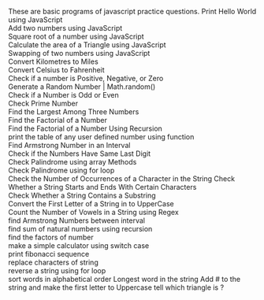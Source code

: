 These are basic programs of javascript practice questions. 
        Print Hello World using JavaScript     
        Add two numbers using JavaScript     
        Square root of a number using JavaScript    
        Calculate the area of a Triangle using JavaScript   
        Swapping of two numbers using JavaScript    
        Convert Kilometres to Miles      
        Convert Celsius to Fahrenheit      
        Check if a number is Positive, Negative, or Zero   
        Generate a Random Number | Math.random()    
        Check if a Number is Odd or Even     
        Check Prime Number      
        Find the Largest Among Three Numbers     
        Find the Factorial of a Number      
        Find the Factorial of a Number Using Recursion    
        print the table of any user defined number using function  
        Find Armstrong Number in an Interval     
        Check if the Numbers Have Same Last Digit   
        Check Palindrome using array Methods     
        Check Palindrome using for loop      
        Check the Number of Occurrences of a Character in the String 
        Check Whether a String Starts and Ends With Certain Characters  
        Check Whether a String Contains a Substring    
        Convert the First Letter of a String in to UpperCase  
        Count the Number of Vowels in a String using Regex   
        find Armstrong Numbers between interval    
        find sum of natural numbers using recursion    
        find the factors of number      
        make a simple calculator using switch case    
        print fibonacci sequence      
        replace characters of string      
        reverse a string using for loop      
        sort words in alphabetical order
        Longest word in the string
        Add # to the string and make the first letter to Uppercase
        tell which triangle is ?
